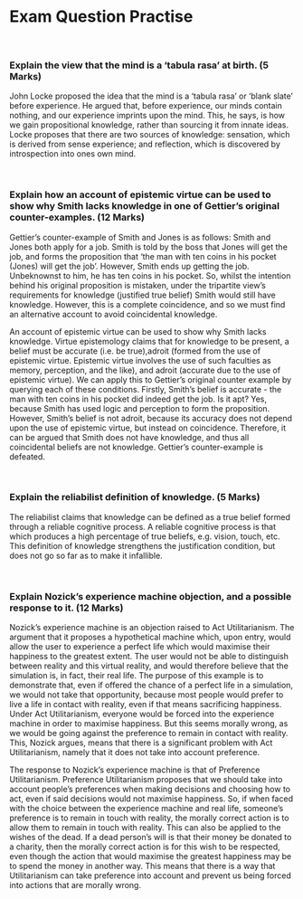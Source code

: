# Exam Question Practise
</br>

### Explain the view that the mind is a ‘tabula rasa’ at birth. (5 Marks)

John Locke proposed the idea that the mind is a ‘tabula rasa’ or ‘blank slate’ before experience. He argued that, before experience, our minds contain nothing, and our experience imprints upon the mind. This, he says, is how we gain propositional knowledge, rather than sourcing it from innate ideas. Locke proposes that there are two sources of knowledge: sensation, which is derived from sense experience; and reflection, which is discovered by introspection into ones own mind.

</br>

### Explain how an account of epistemic virtue can be used to show why Smith lacks knowledge in one of Gettier’s original counter-examples. (12 Marks)

Gettier’s counter-example of Smith and Jones is as follows: Smith and Jones both apply for a job. Smith is told by the boss that Jones will get the job, and forms the proposition that ‘the man with ten coins in his pocket (Jones) will get the job’. However, Smith ends up getting the job. Unbeknownst to him, he has ten coins in his pocket. So, whilst the intention behind his original proposition is mistaken, under the tripartite view’s requirements for knowledge (justified true belief) Smith would still have knowledge. However, this is a complete coincidence, and so we must find an alternative account to avoid coincidental knowledge.

An account of epistemic virtue can be used to show why Smith lacks knowledge. Virtue epistemology claims that for knowledge to be present, a belief must be accurate (i.e. be true),adroit (formed from the use of epistemic virtue. Epistemic virtue involves the use of such faculties as memory, perception, and the like), and adroit (accurate due to the use of epistemic virtue). We can apply this to Gettier’s original counter example by querying each of these conditions. Firstly, Smith’s belief is accurate - the man with ten coins in his pocket did indeed get the job. Is it apt? Yes, because Smith has used logic and perception to form the proposition. However, Smith’s belief is not adroit, because its accuracy does not depend upon the use of epistemic virtue, but instead on coincidence. Therefore, it can be argued that Smith does not have knowledge, and thus all coincidental beliefs are not knowledge. Gettier’s counter-example is defeated.

</br>

### Explain the reliabilist definition of knowledge. (5 Marks)

The reliabilist claims that knowledge can be defined as a true belief formed through a reliable cognitive process. A reliable cognitive process is that which produces a high percentage of true beliefs, e.g. vision, touch, etc. This definition of knowledge strengthens the justification condition, but does not go so far as to make it infallible.

</br>

### Explain Nozick’s experience machine objection, and a possible response to it. (12 Marks)

Nozick’s experience machine is an objection raised to Act Utilitarianism. The argument that it proposes a hypothetical machine which, upon entry, would allow the user to experience a perfect life which would maximise their happiness to the greatest extent. The user would not be able to distinguish between reality and this virtual reality, and would therefore believe that the simulation is, in fact, their real life. The purpose of this example is to demonstrate that, even if offered the chance of a perfect life in a simulation, we would not take that opportunity, because most people would prefer to live a life in contact with reality, even if that means sacrificing happiness. Under Act Utilitarianism, everyone would be forced into the experience machine in order to maximise happiness. But this seems morally wrong, as we would be going against the preference to remain in contact with reality. This, Nozick argues, means that there is a significant problem with Act Utilitarianism, namely that it does not take into account preference.

The response to Nozick’s experience machine is that of Preference Utilitarianism. Preference Utilitarianism proposes that we should take into account people’s preferences when making decisions and choosing how to act, even if said decisions would not maximise happiness. So, if when faced with the choice between the experience machine and real life, someone’s preference is to remain in touch with reality, the morally correct action is to allow them to remain in touch with reality. This can also be applied to the wishes of the dead. If a dead person’s will is that their money be donated to a charity, then the morally correct action is for this wish to be respected, even though the action that would maximise the greatest happiness may be to spend the money in another way. This means that there is a way that Utilitarianism can take preference into account and prevent us being forced into actions that are morally wrong.
